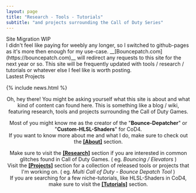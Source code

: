 ```yaml
---
layout: page
title: "Research - Tools - Tutorials"
subtitle: "and projects surrounding the Call of Duty Series"
---
```


<div class="content-title padding-bottom-15">
	Site Migration WIP
</div>
I didn't feel like paying for weebly any longer, so I switched to github-pages as it's more then enough for my use-case.
__[Bouncepatch.com](https://bouncepatch.com)__ will redirect any requests to this site for the next year or so. This site will be frequently updated with tools / research / tutorials or whatever else I feel like is worth posting.

<div class="padding-1l" align="center"> <div class="seperator-100p"></div></div><div class="padding-1l"></div>

<div class="content-title padding-bottom-15">
	Lastest Projects
</div>

{% include news.html  %}

<div class="padding-1l"></div>
<div align="center"><div class="seperator-75p"></div></div>
<div class="padding-1l"></div>


<div align="center" markdown="1">
Oh, hey there! You might be asking yourself what this site is about and what kind of content can found here.   
This is something like a blog / wiki, featuring research, tools and projects surrounding the Call of Duty Games.  

<div class="padding-2l"></div>

Most of you might know me as the creator of the "__Bounce-Depatcher__" or "__Custom-HLSL-Shaders__" for CoD4.  
If you want to know more about me and what I do, make sure to check out the __[[About]](/about)__ section.

<div class="padding-2l"></div>

Make sure to visit the __[[Research]](/research)__ section if you are interested in common glitches found in Call of Duty Games. ( eg. _Bouncing / Elevators_ )  
Visit the __[[Projects]](/projects)__ section for a collection of released tools or projects that I'm working on. ( eg. _Multi Call of Duty - Bounce Depatch Tool_ )  
If you are searching for a few niche-tutorials, like HLSL-Shaders in CoD4, make sure to visit the __[[Tutorials]](/tutorials)__ section.
</div>